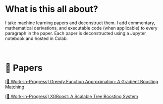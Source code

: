 # What is this all about?

I take machine learning papers and deconstruct them. I add commentary, mathematical derivations, and executable code (when applicable) to every paragraph in the paper. Each paper is deconstructed using a Jupyter notebook and hosted in Colab.


<br />

# 📄 Papers

<a href="https://colab.research.google.com/github/mattsgithub/papers-deconstructed/blob/main/greedy_function_approximation_a_gradient_boosting_machine.ipynb
">[👷 Work-in-Progress] Greedy Function Approximation: A Gradient Boosting Matching </a>

<a href="https://colab.research.google.com/github/mattsgithub/papers-deconstructed/blob/main/xgboost.ipynb
">[👷 Work-in-Progress] XGBoost: A Scalable Tree Boosting System </a>